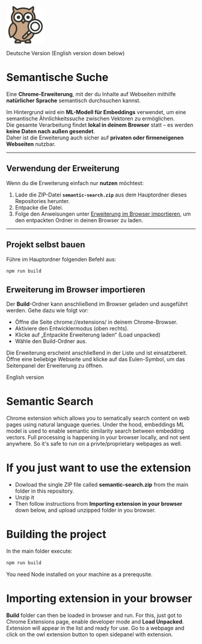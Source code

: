 ![Semantic Search Owl](public/icons/icon-100.png)

Deutsche Version (English version down below)

# Semantische Suche

Eine **Chrome-Erweiterung**, mit der du Inhalte auf Webseiten mithilfe **natürlicher Sprache** semantisch durchsuchen kannst.

Im Hintergrund wird ein **ML-Modell für Embeddings** verwendet, um eine semantische Ähnlichkeitssuche zwischen Vektoren zu ermöglichen.  
Die gesamte Verarbeitung findet **lokal in deinem Browser** statt – es werden **keine Daten nach außen gesendet**.  
Daher ist die Erweiterung auch sicher auf **privaten oder firmeneigenen Webseiten** nutzbar.

---

## Verwendung der Erweiterung

Wenn du die Erweiterung einfach nur **nutzen** möchtest:

1. Lade die ZIP-Datei **`semantic-search.zip`** aus dem Hauptordner dieses Repositories herunter.  
2. Entpacke die Datei.  
3. Folge den Anweisungen unter [Erweiterung im Browser importieren](#-erweiterung-im-browser-importieren), um den entpackten Ordner in deinen Browser zu laden.

---

## Projekt selbst bauen

Führe im Hauptordner folgenden Befehl aus:

```bash
npm run build
```

## Erweiterung im Browser importieren

Der **Build**-Ordner kann anschließend im Browser geladen und ausgeführt werden.
Gehe dazu wie folgt vor:

* Öffne die Seite chrome://extensions/ in deinem Chrome-Browser.
* Aktiviere den Entwicklermodus (oben rechts).
* Klicke auf „Entpackte Erweiterung laden“ (Load unpacked)
* Wähle den Build-Ordner aus.

Die Erweiterung erscheint anschließend in der Liste und ist einsatzbereit.
Öffne eine beliebige Webseite und klicke auf das Eulen-Symbol, um das Seitenpanel der Erweiterung zu öffnen.

English version

# Semantic Search
Chrome extension which allows you to sematically search content on web pages using natural language queries. Under the hood, embeddings ML model is used to enable semantic similarity search between embedding vectors. Full processing is happening in
your browser locally, and not sent anywhere. So it's safe to run on a privte/proprietary webpages as well.

# If you just want to use the extension
* Dowload the single ZIP file called **semantic-search.zip** from the main folder in this repository.
* Unzip it
* Then follow instructions from **Importing extension in your browser** down below, and upload unzipped folder in you browser.

# Building the project
In the main folder execute:
```bash
npm run build
```
You need Node installed on your machine as a prerequsite.

# Importing extension in your browser
**Build** folder can then be loaded in browser and run. For this, just got to Chrome Extensions page, enable developer mode and **Load Unpacked**. Extension will appear in the list and ready for use. Go to a webpage and click on the owl extension button to 
open sidepanel with extension.
